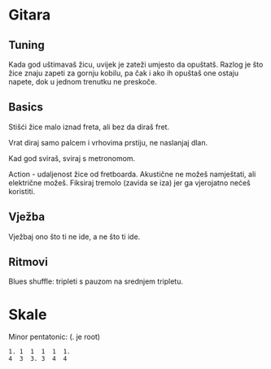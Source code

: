 # Gitara

## Tuning

Kada god uštimavaš žicu, uvijek je zateži umjesto da opuštatš. Razlog je što žice znaju zapeti za gornju kobilu, pa čak i ako ih opuštaš one ostaju napete, dok u jednom trenutku ne preskoče.

## Basics

Stišći žice malo iznad freta, ali bez da diraš fret.

Vrat diraj samo palcem i vrhovima prstiju, ne naslanjaj dlan.

Kad god sviraš, sviraj s metronomom.

Action - udaljenost žice od fretboarda. Akustične ne možeš namještati, ali električne možeš. Fiksiraj tremolo (zavida se iza) jer ga vjerojatno nećeš koristiti.

## Vježba

Vježbaj ono što ti ne ide, a ne što ti ide.

## Ritmovi

Blues shuffle: tripleti s pauzom na srednjem tripletu.

# Skale

Minor pentatonic: (. je root)
```
1. 1  1  1  1  1.
4  3  3. 3  4  4
```
